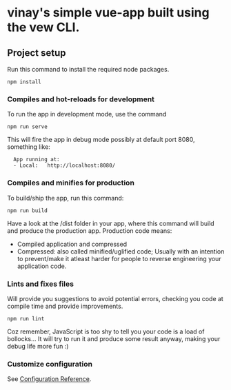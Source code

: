 # vinay's simple vue-app built using the vew CLI.

## Project setup
Run this command to install the required node packages.
```
npm install
```

### Compiles and hot-reloads for development
To run the app in development mode, use the command

```
npm run serve
```

This will fire the app in debug mode possibly at default port 8080, something like:
```
  App running at:
  - Local:   http://localhost:8080/
```
### Compiles and minifies for production

To build/ship the app, run this command:

```
npm run build
```

Have a look at the /dist folder in your app, where this command will build and produce the production app.
Production code means:
- Compiled application and compressed
- Compressed: also called minified/uglified code; Usually with an intention to prevent/make it atleast harder for people to reverse engineering your application code.

### Lints and fixes files
Will provide you suggestions to avoid potential errors, checking you code at compile time and provide improvements.

```
npm run lint
```
Coz remember, JavaScript is too shy to tell you your code is a load of bollocks... It will try to run it and produce some result anyway, making your debug life more fun :)


### Customize configuration
See [Configuration Reference](https://cli.vuejs.org/config/).
